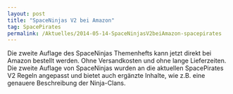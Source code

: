 ```yaml
---
layout: post
title: "SpaceNinjas V2 bei Amazon"
tag: SpacePirates
permalink: /Aktuelles/2014-05-14-SpaceNinjasV2beiAmazon-spacepirates
---
```


Die zweite Auflage des SpaceNinjas Themenhefts kann jetzt direkt bei Amazon bestellt werden. Ohne Versandkosten und ohne lange Lieferzeiten. Die zweite Auflage von SpaceNinjas wurden an die aktuellen SpacePirates V2 Regeln angepasst und bietet auch ergänzte Inhalte, wie z.B. eine genauere Beschreibung der Ninja-Clans.

